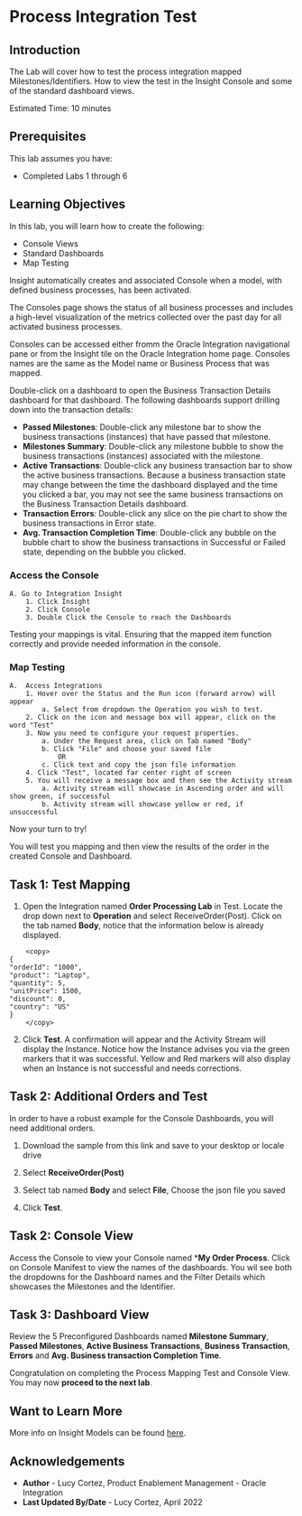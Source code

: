 # Process Integration Test

## Introduction

The Lab will cover how to test the process integration mapped Milestones/Identifiers. How to view the test in the Insight Console and some of the standard dashboard views.

Estimated Time: 10 minutes

## Prerequisites

This lab assumes you have:

- Completed Labs 1 through 6

## Learning Objectives

In this lab, you will learn how to create the following:

- Console Views
- Standard Dashboards
- Map Testing

Insight automatically creates and associated Console when a model, with defined business processes, has been activated.

The Consoles page shows the status of all business processes and includes a high-level visualization of the metrics collected over the past day for all activated business processes.

Consoles can be accessed either fromm the Oracle Integration navigational pane or from the Insight tile on the Oracle Integration home page. Consoles names are the same as the Model name or Business Process that was mapped.

Double-click on a dashboard to open the Business Transaction Details dashboard for that dashboard. The following dashboards support drilling down into the transaction details:

- **Passed Milestones**: Double-click any milestone bar to show the business transactions (instances) that have passed that milestone.
- **Milestones Summary**: Double-click any milestone bubble to show the business transactions (instances) associated with the milestone.
- **Active Transactions**: Double-click any business transaction bar to show the active business transactions. Because a business transaction state may change between the time the dashboard displayed and the time you clicked a bar, you may not see the same business transactions on the Business Transaction Details dashboard.
- **Transaction Errors**: Double-click any slice on the pie chart to show the business transactions in Error state.
- **Avg. Transaction Completion Time**: Double-click any bubble on the bubble chart to show the business transactions in Successful or Failed state, depending on the bubble you clicked.

### Access the Console

    A. Go to Integration Insight    
        1. Click Insight
        2. Click Console
        3. Double Click the Console to reach the Dashboards
Testing your mappings is vital. Ensuring that the mapped item function correctly and provide needed information in the console.  

### Map Testing

    A.  Access Integrations  
        1. Hover over the Status and the Run icon (forward arrow) will appear
            a. Select from dropdown the Operation you wish to test. 
        2. Click on the icon and message box will appear, click on the word "Test"
        3. Now you need to configure your request properties.
            a. Under the Request area, click on Tab named "Body" 
            b. Click "File" and choose your saved file 
                OR 
            c. Click text and copy the json file information
        4. Click "Test", located far center right of screen
        5. You will receive a message box and then see the Activity stream 
            a. Activity stream will showcase in Ascending order and will show green, if successful
            b. Activity stream will showcase yellow or red, if unsuccessful

Now your turn to try!

 You will test you mapping and then view the results of the order in the created Console and Dashboard.

## Task 1: Test Mapping

1. Open the Integration named **Order Processing Lab** in Test. Locate the drop down next to **Operation** and select ReceiveOrder(Post). Click on the tab named **Body**, notice that the information below is already displayed.

```
    <copy>
{  
"orderId": "1000",  
"product": "Laptop", 
"quantity": 5, 
"unitPrice": 1500,  
"discount": 0,  
"country": "US"  
} 
    </copy>
```

2. Click **Test**.  A confirmation will appear and the Activity Stream will display the Instance.
Notice how the Instance advises you via the green markers that it was successful. Yellow and Red markers will also display when an Instance is not successful and needs corrections.

## Task 2: Additional Orders and Test  

In order to have a robust example for the Console Dashboards, you will need additional orders. 

1. Download the sample from this link and save to your desktop or locale drive

2. Select **ReceiveOrder(Post)**

3. Select tab named **Body** and select **File**, Choose the json file you saved

4. Click **Test**. 

## Task 2: Console View

Access the Console to view your Console named ***My Order Process**. Click on Console Manifest to view the names of the dashboards. You wil see both the dropdowns for the Dashboard names and the Filter Details which showcases the Milestones and the Identifier.

## Task 3: Dashboard View

Review the 5 Preconfigured Dashboards named **Milestone Summary**, **Passed Milestones**, **Active Business Transactions**, **Business Transaction**, **Errors** and **Avg. Business transaction Completion Time**.

Congratulation on completing the Process Mapping Test and Console View.
You may now **proceed to the next lab**.

## Want to Learn More

More info on Insight Models can be found [here](https://docs.oracle.com/en/cloud/paas/integration-cloud/user-int-insight-oci/work-models-integration-insight.html).

## Acknowledgements

- **Author** - Lucy Cortez, Product Enablement Management - Oracle Integration
- **Last Updated By/Date** - Lucy Cortez, April 2022
